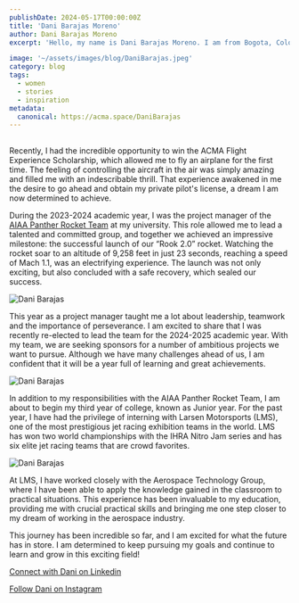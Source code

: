 ```yaml
---
publishDate: 2024-05-17T00:00:00Z
title: 'Dani Barajas Moreno'
author: Dani Barajas Moreno
excerpt: 'Hello, my name is Dani Barajas Moreno. I am from Bogota, Colombia, and I am currently studying aerospace engineering at the Florida Institute of Technology. For about a year now, I have been an active member of the Colombian Association of Women in Aerospace (ACMA), an experience that has been deeply transforming for me.'

image: '~/assets/images/blog/DaniBarajas.jpeg'
category: blog
tags:
  - women
  - stories
  - inspiration
metadata:
  canonical: https://acma.space/DaniBarajas
---
```


##

Recently, I had the incredible opportunity to win the ACMA Flight Experience Scholarship, which allowed me to fly an airplane for the first time. The feeling of controlling the aircraft in the air was simply amazing and filled me with an indescribable thrill. That experience awakened in me the desire to go ahead and obtain my private pilot's license, a dream I am now determined to achieve.

During the 2023-2024 academic year, I was the project manager of the [AIAA Panther Rocket Team](https://www.instagram.com/aiaaft.rocket.team/) at my university. This role allowed me to lead a talented and committed group, and together we achieved an impressive milestone: the successful launch of our “Rook 2.0” rocket. Watching the rocket soar to an altitude of 9,258 feet in just 23 seconds, reaching a speed of Mach 1.1, was an electrifying experience. The launch was not only exciting, but also concluded with a safe recovery, which sealed our success.

![Dani Barajas](~/assets/images/blog/DaniBarajas2.jpeg)

This year as a project manager taught me a lot about leadership, teamwork and the importance of perseverance. I am excited to share that I was recently re-elected to lead the team for the 2024-2025 academic year. With my team, we are seeking sponsors for a number of ambitious projects we want to pursue. Although we have many challenges ahead of us, I am confident that it will be a year full of learning and great achievements.

![Dani Barajas](~/assets/images/blog/DaniBarajas3.jpeg)

In addition to my responsibilities with the AIAA Panther Rocket Team, I am about to begin my third year of college, known as Junior year. For the past year, I have had the privilege of interning with Larsen Motorsports (LMS), one of the most prestigious jet racing exhibition teams in the world. LMS has won two world championships with the IHRA Nitro Jam series and has six elite jet racing teams that are crowd favorites.

![Dani Barajas](~/assets/images/blog/DaniBarajas4.jpeg)

At LMS, I have worked closely with the Aerospace Technology Group, where I have been able to apply the knowledge gained in the classroom to practical situations. This experience has been invaluable to my education, providing me with crucial practical skills and bringing me one step closer to my dream of working in the aerospace industry.

This journey has been incredible so far, and I am excited for what the future has in store. I am determined to keep pursuing my goals and continue to learn and grow in this exciting field!


[Connect with Dani on Linkedin](https://www.linkedin.com/in/licethdanielabarajasmoreno/)

[Follow Dani on Instagram](https://www.instagram.com/danibarajasmoreno/)







